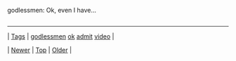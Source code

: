 <!--
title: godlessmen
date: 2020-06-28T15:27:00.208Z
tags: godlessmen, ok, admit, video
-->


godlessmen: Ok, even I have...

<video controls="controls" autoplay="autoplay" src="http://www.youtube.com/watch?v=aNU31fy7SZA" type="video/mp4" width="0" height="0"></video>

<!--BOTTOM-POST-NAVIGATION-->
---

| [Tags](tags.md) | [godlessmen](tag-godlessmen.md) [ok](tag-ok.md) [admit](tag-admit.md) [video](tag-video.md) |

| [Newer](71214818442.md) | [Top](index.md) | [Older](71233315222.md) |
